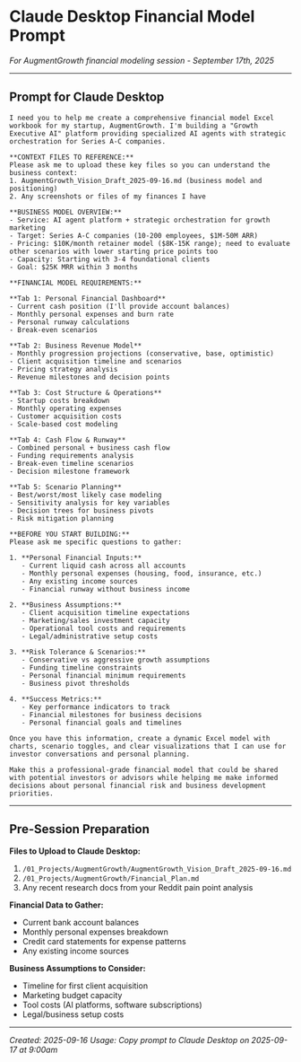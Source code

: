 # Claude Desktop Financial Model Prompt

*For AugmentGrowth financial modeling session - September 17th, 2025*

---

## Prompt for Claude Desktop

```
I need you to help me create a comprehensive financial model Excel workbook for my startup, AugmentGrowth. I'm building a "Growth Executive AI" platform providing specialized AI agents with strategic orchestration for Series A-C companies.

**CONTEXT FILES TO REFERENCE:**
Please ask me to upload these key files so you can understand the business context:
1. AugmentGrowth_Vision_Draft_2025-09-16.md (business model and positioning)
2. Any screenshots or files of my finances I have

**BUSINESS MODEL OVERVIEW:**
- Service: AI agent platform + strategic orchestration for growth marketing
- Target: Series A-C companies (10-200 employees, $1M-50M ARR)
- Pricing: $10K/month retainer model ($8K-15K range); need to evaluate other scenarios with lower starting price points too
- Capacity: Starting with 3-4 foundational clients
- Goal: $25K MRR within 3 months

**FINANCIAL MODEL REQUIREMENTS:**

**Tab 1: Personal Financial Dashboard**
- Current cash position (I'll provide account balances)
- Monthly personal expenses and burn rate
- Personal runway calculations
- Break-even scenarios

**Tab 2: Business Revenue Model**
- Monthly progression projections (conservative, base, optimistic)
- Client acquisition timeline and scenarios
- Pricing strategy analysis
- Revenue milestones and decision points

**Tab 3: Cost Structure & Operations**
- Startup costs breakdown
- Monthly operating expenses
- Customer acquisition costs
- Scale-based cost modeling

**Tab 4: Cash Flow & Runway**
- Combined personal + business cash flow
- Funding requirements analysis
- Break-even timeline scenarios
- Decision milestone framework

**Tab 5: Scenario Planning**
- Best/worst/most likely case modeling
- Sensitivity analysis for key variables
- Decision trees for business pivots
- Risk mitigation planning

**BEFORE YOU START BUILDING:**
Please ask me specific questions to gather:

1. **Personal Financial Inputs:**
   - Current liquid cash across all accounts
   - Monthly personal expenses (housing, food, insurance, etc.)
   - Any existing income sources
   - Financial runway without business income

2. **Business Assumptions:**
   - Client acquisition timeline expectations
   - Marketing/sales investment capacity
   - Operational tool costs and requirements
   - Legal/administrative setup costs

3. **Risk Tolerance & Scenarios:**
   - Conservative vs aggressive growth assumptions
   - Funding timeline constraints
   - Personal financial minimum requirements
   - Business pivot thresholds

4. **Success Metrics:**
   - Key performance indicators to track
   - Financial milestones for business decisions
   - Personal financial goals and timelines

Once you have this information, create a dynamic Excel model with charts, scenario toggles, and clear visualizations that I can use for investor conversations and personal planning.

Make this a professional-grade financial model that could be shared with potential investors or advisors while helping me make informed decisions about personal financial risk and business development priorities.
```

---

## Pre-Session Preparation

**Files to Upload to Claude Desktop:**
1. `/01_Projects/AugmentGrowth/AugmentGrowth_Vision_Draft_2025-09-16.md`
2. `/01_Projects/AugmentGrowth/Financial_Plan.md`
3. Any recent research docs from your Reddit pain point analysis

**Financial Data to Gather:**
- Current bank account balances
- Monthly personal expenses breakdown
- Credit card statements for expense patterns
- Any existing income sources

**Business Assumptions to Consider:**
- Timeline for first client acquisition
- Marketing budget capacity
- Tool costs (AI platforms, software subscriptions)
- Legal/business setup costs

---

*Created: 2025-09-16*
*Usage: Copy prompt to Claude Desktop on 2025-09-17 at 9:00am*